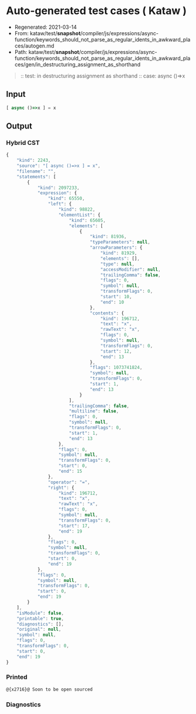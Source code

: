# Auto-generated test cases ( Kataw )
- Regenerated: 2021-03-14
- From: kataw/test/__snapshot__/compiler/js/expressions/async-function/keywords_should_not_parse_as_regular_idents_in_awkward_places/autogen.md
- Path: kataw/test/__snapshot__/compiler/js/expressions/async-function/keywords_should_not_parse_as_regular_idents_in_awkward_places/gen/in_destructuring_assignment_as_shorthand
> :: test: in destructuring assignment as shorthand
> :: case: async ()=>x
## Input

`````js
[ async ()=>x ] = x
`````

## Output

### Hybrid CST

```javascript
{
    "kind": 2243,
    "source": "[ async ()=>x ] = x",
    "filename": "",
    "statements": [
        {
            "kind": 2097233,
            "expression": {
                "kind": 65550,
                "left": {
                    "kind": 98822,
                    "elementList": {
                        "kind": 65605,
                        "elements": [
                            {
                                "kind": 81936,
                                "typeParameters": null,
                                "arrowParameters": {
                                    "kind": 81929,
                                    "elements": [],
                                    "type": null,
                                    "accessModifier": null,
                                    "trailingComma": false,
                                    "flags": 0,
                                    "symbol": null,
                                    "transformFlags": 0,
                                    "start": 10,
                                    "end": 10
                                },
                                "contents": {
                                    "kind": 196712,
                                    "text": "x",
                                    "rawText": "x",
                                    "flags": 0,
                                    "symbol": null,
                                    "transformFlags": 0,
                                    "start": 12,
                                    "end": 13
                                },
                                "flags": 1073741824,
                                "symbol": null,
                                "transformFlags": 0,
                                "start": 1,
                                "end": 13
                            }
                        ],
                        "trailingComma": false,
                        "multiline": false,
                        "flags": 0,
                        "symbol": null,
                        "transformFlags": 0,
                        "start": 1,
                        "end": 13
                    },
                    "flags": 0,
                    "symbol": null,
                    "transformFlags": 0,
                    "start": 0,
                    "end": 15
                },
                "operator": "=",
                "right": {
                    "kind": 196712,
                    "text": "x",
                    "rawText": "x",
                    "flags": 0,
                    "symbol": null,
                    "transformFlags": 0,
                    "start": 17,
                    "end": 19
                },
                "flags": 0,
                "symbol": null,
                "transformFlags": 0,
                "start": 0,
                "end": 19
            },
            "flags": 0,
            "symbol": null,
            "transformFlags": 0,
            "start": 0,
            "end": 19
        }
    ],
    "isModule": false,
    "printable": true,
    "diagnostics": [],
    "original": null,
    "symbol": null,
    "flags": 0,
    "transformFlags": 0,
    "start": 0,
    "end": 19
}
```

### Printed

```javascript
@{x2716}@ Soon to be open sourced
```

### Diagnostics

```javascript

```

